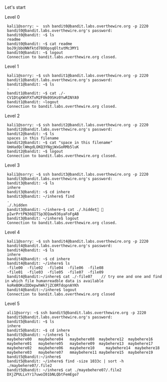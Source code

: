 Let's start  
  
Level 0

     kali1@sorry: ~  ssh bandit0@bandit.labs.overthewire.org -p 2220
     bandit0@bandit.labs.overthewire.org's password:                                           
     bandit0@bandit: ~$ ls
     readme
     bandit0@bandit: ~$ cat readme
     boJ9jbbUNNfktd78OOpsqOltutMc3MY1
     bandit0@bandit: ~$ logout
     Connection to bandit.labs.overthewire.org closed.
    
 Level 1

     kali1@sorry: ~$ ssh bandit1@bandit.labs.overthewire.org -p 2220
     bandit1@bandit.labs.overthewire.org's password: 
     bandit1@bandit: ~$ ls
     -
     bandit1@bandit: ~$ cat ./-
     CV1DtqXWVFXTvM2F0k09SHz0YwRINYA9
     bandit1@bandit: ~logout
     Connection to bandit.labs.overthewire.org closed.
 Level 2

     kali1@sorry: ~$ ssh bandit2@bandit.labs.overthewire.org -p 2220
     bandit2@bandit.labs.overthewire.org's password: 
     bandit2@bandit: ~$ ls
     spaces in this filename
     bandit2@bandit: ~$ cat "space in this filename"
     UmHadQclWmgdLOKQ3YNgjWxGoRMb5luK
     bandit2@bandit: ~$ logout
     Connection to bandit.labs.overthewire.org closed.

Level 3

     kali1@sorry: ~$ ssh bandit3@bandit.labs.overthewire.org -p 2220
     bandit3@bandit.labs.overthewire.org's password: 
     bandit3@bandit: ~$ ls
     inhere
     bandit3@bandit: ~$ cd inhere
     bandit3@bandit: ~/inhere$ find
     .
     ./.hidden
     bandit3@bandit: ~/inhere~$ cat ./.hiddet 
     pIwrPrtPN36QITSp3EQaw936yaFoFgAB
     bandit3@bandit: ~/inhere$ logout
     Connection to bandit.labs.overthewire.org closed.

Level 4
    
     kali1@sorry: ~$ ssh bandit4@bandit.labs.overthewire.org -p 2220
     bandit4@bandit.labs.overthewire.org's password: 
     bandit4@bandit: ~$ ls
     inhere
     bandit4@bandit: ~$ cd inhere
     bandit4@bandit: ~/inhere$ ls
     -file00  -file02  -file04  -file06  -file08
     -file01  -file03  -file05  -file07  -file09
     bandit4@bandit:~/inhere$ cat ./-file07    // try one and one and find in which file humanreadble data is available 
     koReBOKuIDDepwhWk7jZC0RTdopnAYKh
     bandit4@bandit:~/inhere$ logout
     Connection to bandit.labs.overthewire.org closed    

Level 5
             
     ali1@sorry: ~$ ssh bandit5@bandit.labs.overthewire.org -p 2220
     bandit5@bandit.labs.overthewire.org's password: 
     bandit5@bandit: ~$ ls
     inhere
     bandit5@bandit: ~$ cd inhere
     bandit5@bandit: ~/inhere$ ls
     maybehere00   maybehere04   maybehere08  maybehere12  maybehere16
     maybehere01   maybehere05   maybehere09  maybehere13  maybehere17
     maybehere02   maybehere06   maybehere10	 maybehere14  maybehere18
     maybehere03   maybehere07   mmaybehere11 maybehere15  maybehere19
     bandit5@bandit:~/inhere$ 
     bandit5@bandit: ~/inhere$ find -size 1033c | sort -h 
     ./maybehere07/.file2
     bandit5@bandit: ~/inhere$ cat ./mayebehere07/.file2
     DXjZPULLxYr17uwoI01bNLQbtFemEgo7
